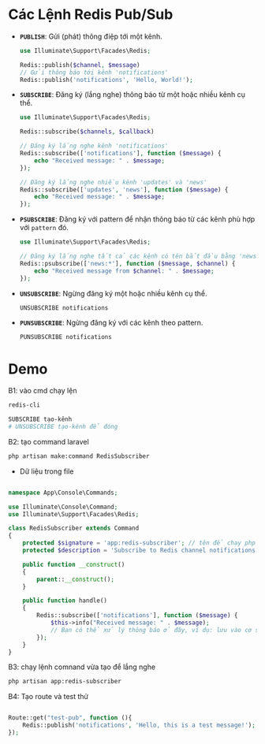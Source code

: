 # Các Lệnh Redis Pub/Sub

- **`PUBLISH`**: Gửi (phát) thông điệp tới một kênh.

    ```php
    use Illuminate\Support\Facades\Redis;

    Redis::publish($channel, $message)
    // Gửi thông báo tới kênh 'notifications'
    Redis::publish('notifications', 'Hello, World!');
    ```

- **`SUBSCRIBE`**: Đăng ký (lắng nghe) thông báo từ một hoặc nhiều kênh cụ thể.

    ```php
    use Illuminate\Support\Facades\Redis;

    Redis::subscribe($channels, $callback)

    // Đăng ký lắng nghe kênh 'notifications'
    Redis::subscribe(['notifications'], function ($message) {
        echo "Received message: " . $message;
    });

    // Đăng ký lắng nghe nhiều kênh 'updates' và 'news'
    Redis::subscribe(['updates', 'news'], function ($message) {
        echo "Received message: " . $message;
    });
    ```

- **`PSUBSCRIBE`**: Đăng ký với pattern để nhận thông báo từ các kênh phù hợp với `pattern` đó.

    ```php
    use Illuminate\Support\Facades\Redis;

    // Đăng ký lắng nghe tất cả các kênh có tên bắt đầu bằng 'news:'
    Redis::psubscribe(['news:*'], function ($message, $channel) {
        echo "Received message from $channel: " . $message;
    });
    ```

- **`UNSUBSCRIBE`**: Ngừng đăng ký một hoặc nhiều kênh cụ thể.

    ```sh
    UNSUBSCRIBE notifications
    ```

- **`PUNSUBSCRIBE`**: Ngừng đăng ký với các kênh theo pattern.

    ```sh
    PUNSUBSCRIBE notifications
    ```

# Demo

B1: vào cmd chạy lện

```sh
redis-cli

SUBSCRIBE tạo-kênh
# UNSUBSCRIBE tạo-kênh để đóng
```

B2: tạo command laravel

```sh
php artisan make:command RedisSubscriber
```
- Dữ liệu trong file

```php

namespace App\Console\Commands;

use Illuminate\Console\Command;
use Illuminate\Support\Facades\Redis;

class RedisSubscriber extends Command
{
    protected $signature = 'app:redis-subscriber'; // tên để chạy php artisan app:redis-subscriber
    protected $description = 'Subscribe to Redis channel notifications';

    public function __construct()
    {
        parent::__construct();
    }

    public function handle()
    {
        Redis::subscribe(['notifications'], function ($message) {
            $this->info("Received message: " . $message);
            // Bạn có thể xử lý thông báo ở đây, ví dụ: lưu vào cơ sở dữ liệu hoặc phát thông báo real-time
        });
    }
}
```

B3: chạy lệnh comnand vừa tạo để lắng nghe

```sh
php artisan app:redis-subscriber
```

B4:  Tạo route và test thử

```php

Route::get("test-pub", function (){
    Redis::publish('notifications', 'Hello, this is a test message!');
});

```